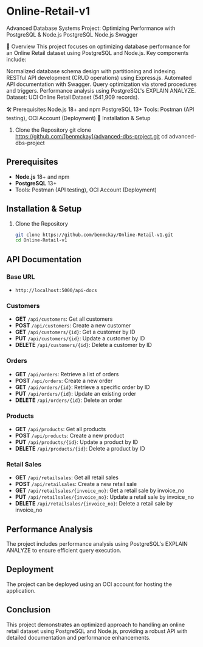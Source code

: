 # Online-Retail-v1
Advanced Database Systems Project: Optimizing Performance with PostgreSQL & Node.js
PostgreSQL Node.js Swagger

📌 Overview
This project focuses on optimizing database performance for an Online Retail dataset using PostgreSQL and Node.js. Key components include:

Normalized database schema design with partitioning and indexing.
RESTful API development (CRUD operations) using Express.js.
Automated API documentation with Swagger.
Query optimization via stored procedures and triggers.
Performance analysis using PostgreSQL's EXPLAIN ANALYZE.
Dataset: UCI Online Retail Dataset (541,909 records).

🛠️ Prerequisites
Node.js 18+ and npm
PostgreSQL 13+
Tools: Postman (API testing), OCI Account (Deployment)
🚀 Installation & Setup
1. Clone the Repository
git clone https://github.com/[benmckay]/advanced-dbs-project.git
cd advanced-dbs-project

## Prerequisites
- **Node.js** 18+ and npm
- **PostgreSQL** 13+
- Tools: Postman (API testing), OCI Account (Deployment)

## Installation & Setup
1. Clone the Repository
   ```bash
   git clone https://github.com/benmckay/Online-Retail-v1.git
   cd Online-Retail-v1
   ```

## API Documentation
### Base URL
- `http://localhost:5000/api-docs`

### Customers
- **GET** `/api/customers`: Get all customers
- **POST** `/api/customers`: Create a new customer
- **GET** `/api/customers/{id}`: Get a customer by ID
- **PUT** `/api/customers/{id}`: Update a customer by ID
- **DELETE** `/api/customers/{id}`: Delete a customer by ID

### Orders
- **GET** `/api/orders`: Retrieve a list of orders
- **POST** `/api/orders`: Create a new order
- **GET** `/api/orders/{id}`: Retrieve a specific order by ID
- **PUT** `/api/orders/{id}`: Update an existing order
- **DELETE** `/api/orders/{id}`: Delete an order

### Products
- **GET** `/api/products`: Get all products
- **POST** `/api/products`: Create a new product
- **PUT** `/api/products/{id}`: Update a product by ID
- **DELETE** `/api/products/{id}`: Delete a product by ID

### Retail Sales
- **GET** `/api/retailsales`: Get all retail sales
- **POST** `/api/retailsales`: Create a new retail sale
- **GET** `/api/retailsales/{invoice_no}`: Get a retail sale by invoice_no
- **PUT** `/api/retailsales/{invoice_no}`: Update a retail sale by invoice_no
- **DELETE** `/api/retailsales/{invoice_no}`: Delete a retail sale by invoice_no

## Performance Analysis
The project includes performance analysis using PostgreSQL's EXPLAIN ANALYZE to ensure efficient query execution.

## Deployment
The project can be deployed using an OCI account for hosting the application.

## Conclusion
This project demonstrates an optimized approach to handling an online retail dataset using PostgreSQL and Node.js, providing a robust API with detailed documentation and performance enhancements.
